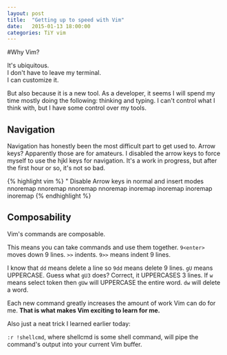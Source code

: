 ```yaml
---
layout: post
title:  "Getting up to speed with Vim"
date:   2015-01-13 18:00:00
categories: TiY vim
---
```


#Why Vim?

It's ubiquitous.  
I don't have to leave my terminal.  
I can customize it. 

But also because it is a new tool.  As a developer, it seems I will spend my time mostly doing the following: thinking and typing.  I can't control what I think with, but I have some control over my tools.

## Navigation
Navigation has honestly been the most difficult part to get used to.
Arrow keys?  Apparently those are for amateurs.
I disabled the arrow keys to force myself to use the hjkl keys for navigation.  It's a work in progress, but after the first hour or so, it's not so bad.

{% highlight vim %}
" Disable Arrow keys in normal and insert modes
    nnoremap <up>    <nop>
    nnoremap <down>  <nop>
    nnoremap <left>  <nop>
    nnoremap <right> <nop>
    inoremap <up>    <nop>
    inoremap <down>  <nop>
    inoremap <left>  <nop>
    inoremap <right> <nop>
{% endhighlight %}

## Composability
Vim's commands are composable.

This means you can take commands and use them together. `9<enter>` moves down 9 lines.  `>>` indents.  `9>>` means indent 9 lines.  

I know that `dd` means delete a line so `9dd` means delete 9 lines.  `gU` means UPPERCASE.  Guess what `gU3` does?  Correct, it UPPERCASES 3 lines.  If `w` means select token then `gUw` will UPPERCASE the entire word.  `dw` will delete a word.

Each new command greatly increases the amount of work Vim can do for me. __That is what makes Vim exciting to learn for me.__

Also just a neat trick I learned earlier today:

`:r !shellcmd`, where shellcmd is some shell command, will pipe the command's output into your current Vim buffer.
